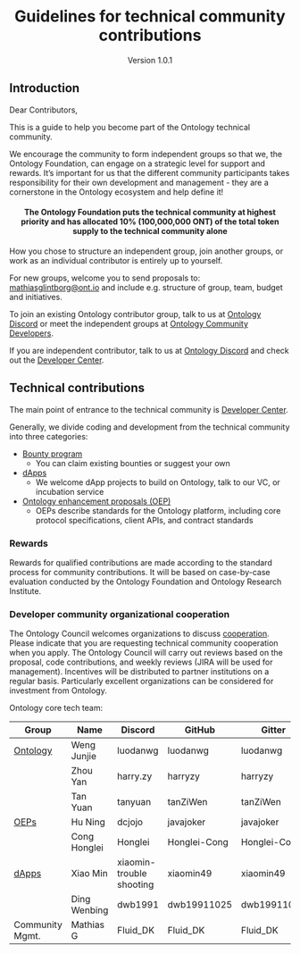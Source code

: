 

<h1 align="center">Guidelines for technical community contributions</h1>

<p align="center" class="version">Version 1.0.1 </p> 

## Introduction

Dear Contributors,

This is a guide to help you become part of the Ontology technical community.

We encourage the community to form independent groups so that we, the Ontology Foundation, can engage on a strategic level for support and rewards. It’s important for us that the different community participants takes responsibility for their own development and management - they are a cornerstone in the Ontology ecosystem and help define it!

<h4 align="center">The Ontology Foundation puts the technical community at highest priority and has allocated 10% (100,000,000 ONT) of the total token supply to the technical community alone</h4>

How you chose to structure an independent group, join another groups, or work as an individual contributor is entirely up to yourself. 

For new groups, welcome you to send proposals to: mathiasglintborg@ont.io and include e.g. structure of group, team, budget and initiatives.

To join an existing Ontology contributor group, talk to us at [Ontology Discord](https://discord.gg/9zcTQNy) or meet the independent groups at [Ontology Community Developers](https://discord.gg/YWXB9kj).

If you are independent contributor, talk to us at [Ontology Discord](https://discord.gg/9zcTQNy) and check out the [Developer Center](https://developer.ont.io/).

## Technical contributions

The main point of entrance to the technical community is [Developer Center](https://developer.ont.io/).

Generally, we divide coding and development from the technical community into three categories:

- [Bounty program](https://bounty.ont.io/)
  - You can claim existing bounties or suggest your own
- [dApps](https://dapp.ont.io/)
  - We welcome dApp projects to build on Ontology, talk to our VC, or incubation service
- [Ontology enhancement proposals (OEP)](https://github.com/ontio/OEPs)
  - OEPs describe standards for the Ontology platform, including core protocol specifications, client APIs, and contract standards

### Rewards

Rewards for qualified contributions are made according to the standard process for community contributions. It will be based on case-by-case evaluation conducted by the Ontology Foundation and Ontology Research Institute. 

### Developer community organizational cooperation

The Ontology Council welcomes organizations to discuss [cooperation](https://info.ont.io/cooperation/en). Please indicate that you are requesting technical community cooperation when you apply. The Ontology Council will carry out reviews based on the proposal, code contributions, and weekly reviews (JIRA will be used for management). Incentives will be distributed to partner institutions on a regular basis. Particularly excellent organizations can be considered for investment from Ontology.

Ontology core tech team:

| **Group**                                     | **Name**     | **Discord**              | **GitHub**   | **Gitter**   |
| --------------------------------------------- | ------------ | ------------------------ | ------------ | ------------ |
| [Ontology](https://github.com/ontio/ontology) | Weng Junjie  | luodanwg                 | luodanwg     | luodanwg     |
|                                               | Zhou Yan     | harry.zy                 | harryzy      | harryzy      |
|                                               | Tan Yuan     | tanyuan                  | tanZiWen     | tanZiWen     |
| [OEPs](https://github.com/ontio/OEPs)         | Hu Ning      | dcjojo                   | javajoker    | javajoker    |
|                                               | Cong Honglei | Honglei                  | Honglei-Cong | Honglei-Cong |
| [dApps](https://github.com/ontio/ONTO)        | Xiao Min     | xiaomin-trouble shooting | xiaomin49    | xiaomin49    |
|                                               | Ding Wenbing | dwb1991                  | dwb19911025  | dwb19911025  |
|  Community Mgmt.                              | Mathias G    | Fluid_DK                 | Fluid_DK     | Fluid_DK     |
